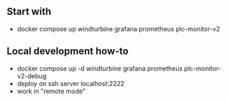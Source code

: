 ## Start with 
- docker compose up windturbine grafana prometheus plc-monitor-v2
## Local development how-to
- docker compose up -d windturbine grafana prometheus plc-monitor-v2-debug
- deploy on ssh server localhost:2222
- work in "remote mode"

